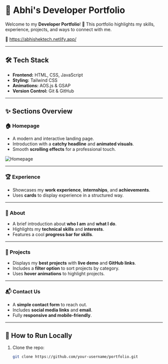 # 🚀 Abhi's Developer Portfolio


Welcome to my **Developer Portfolio**! 🌟 This portfolio highlights my skills, experience, projects, and ways to connect with me.

🔗 https://abhishektech.netlify.app/

---

## 🛠️ Tech Stack

- **Frontend:** HTML, CSS, JavaScript  
- **Styling:** Tailwind CSS  
- **Animations:** AOS.js & GSAP  
- **Version Control:** Git & GitHub  

---

## ✨ Sections Overview

### 🏠 Homepage  
- A modern and interactive landing page.  
- Introduction with a **catchy headline** and **animated visuals**.  
- Smooth **scrolling effects** for a professional touch.  

![Homepage](./Screenshot_Home.png)  

---

### 🏆 Experience  
- Showcases my **work experience**, **internships**, and **achievements**.  
- Uses **cards** to display experience in a structured way.  


---

### 📖 About  
- A brief introduction about **who I am** and **what I do**.  
- Highlights my **technical skills** and **interests**.  
- Features a cool **progress bar for skills**.  


---

### 💼 Projects  
- Displays my **best projects** with **live demo** and **GitHub links**.  
- Includes a **filter option** to sort projects by category.  
- Uses **hover animations** to highlight projects.  

---

### 📬 Contact Us  
- A **simple contact form** to reach out.  
- Includes **social media links** and **email**.  
- Fully **responsive and mobile-friendly**.  

---

## 📌 How to Run Locally

1. Clone the repo:  
   ```bash
   git clone https://github.com/your-username/portfolio.git
